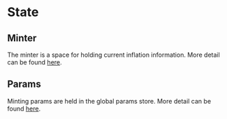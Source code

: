 <!--
order: 2
-->

# State

## Minter

The minter is a space for holding current inflation information. More detail can be found [here](https://github.com/AstraProtocol/astra/blob/dev/mint/x/mint/types/mint.pb.go#L28-L33).

## Params

Minting params are held in the global params store. More detail can be found [here](https://github.com/AstraProtocol/astra/blob/dev/mint/x/mint/types/mint.pb.go#L69-L78).